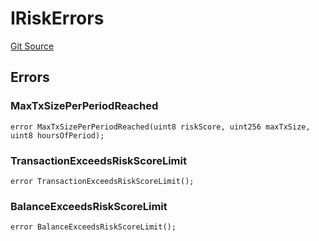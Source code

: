 # IRiskErrors
[Git Source](https://github.com/thrackle-io/Tron_Internal/blob/de9d46fc7f857fca8d253f1ed09221b1c3873dd9/src/interfaces/IErrors.sol)


## Errors
### MaxTxSizePerPeriodReached

```solidity
error MaxTxSizePerPeriodReached(uint8 riskScore, uint256 maxTxSize, uint8 hoursOfPeriod);
```

### TransactionExceedsRiskScoreLimit

```solidity
error TransactionExceedsRiskScoreLimit();
```

### BalanceExceedsRiskScoreLimit

```solidity
error BalanceExceedsRiskScoreLimit();
```

